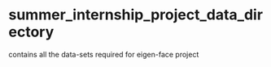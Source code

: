 # summer_internship_project_data_directory
contains all the data-sets required for eigen-face project
